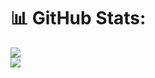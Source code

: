 # 📊 GitHub Stats:
![](https://github-readme-streak-stats.herokuapp.com/?user=Dylanabo&theme=dark&hide_border=false)<br/>
![](https://github-readme-stats.vercel.app/api/top-langs/?username=Dylanabo&theme=dark&hide_border=false&include_all_commits=false&count_private=false&layout=compact)<br/>
